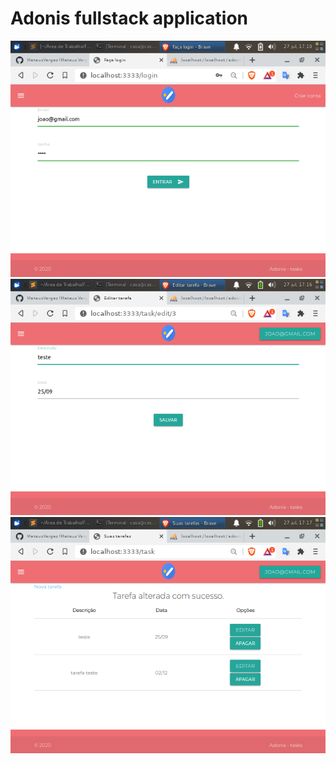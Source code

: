 # Adonis fullstack application

![Alt text](.github/ad1.png?raw=true "print")
![Alt text](.github/ad2.png?raw=true "print")
![Alt text](.github/ad3.png?raw=true "print")
